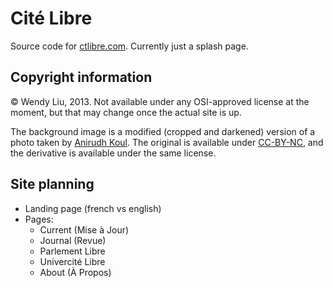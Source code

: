 Cité Libre
==========

Source code for [ctlibre.com](http://ctlibre.com). Currently just a splash page.

Copyright information
---------------------

© Wendy Liu, 2013. Not available under any OSI-approved license at the moment,
but that may change once the actual site is up.

The background image is a modified (cropped and darkened) version of a photo
taken by [Anirudh Koul][1]. The original is available under [CC-BY-NC][2], and
the derivative is available under the same license.

Site planning
-------------

* Landing page (french vs english)
* Pages:
    * Current (Mise à Jour)
    * Journal (Revue)
    * Parlement Libre
    * Univercité Libre
    * About (À Propos)

[1]: http://www.flickr.com/photos/anirudhkoul/788832193/sizes/l/in/photostream/
[2]: http://creativecommons.org/licenses/by-nc/2.0/
